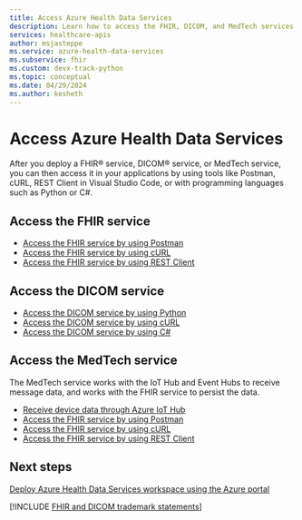 ```yaml
---
title: Access Azure Health Data Services
description: Learn how to access the FHIR, DICOM, and MedTech services in Azure Health Data Services by using Postman, cURL, REST Client, and programming languages like Python and C# for efficient data management.
services: healthcare-apis
author: msjasteppe
ms.service: azure-health-data-services
ms.subservice: fhir
ms.custom: devx-track-python
ms.topic: conceptual
ms.date: 04/29/2024
ms.author: kesheth
---
```


# Access Azure Health Data Services

After you deploy a FHIR&reg; service, DICOM&reg; service, or MedTech service, you can then access it in your applications by using tools like Postman, cURL, REST Client in Visual Studio Code, or with programming languages such as Python or C#.

## Access the FHIR service

- [Access the FHIR service by using Postman](././fhir/use-postman.md)
- [Access the FHIR service by using cURL](././fhir/using-curl.md)
- [Access the FHIR service by using REST Client](././fhir/using-rest-client.md)

## Access the DICOM service

- [Access the DICOM service by using Python](dicom/dicomweb-standard-apis-python.md)
- [Access the DICOM service by using cURL](dicom/dicomweb-standard-apis-curl.md)
- [Access the DICOM service by using C#](dicom/dicomweb-standard-apis-c-sharp.md)

## Access the MedTech service

The MedTech service works with the IoT Hub and Event Hubs to receive message data, and works with the FHIR service to persist the data.

- [Receive device data through Azure IoT Hub](iot/device-data-through-iot-hub.md)
- [Access the FHIR service by using Postman](fhir/use-postman.md)
- [Access the FHIR service by using cURL](fhir/using-curl.md)
- [Access the FHIR service by using REST Client](fhir/using-rest-client.md)


## Next steps

[Deploy Azure Health Data Services workspace using the Azure portal](healthcare-apis-quickstart.md)

[!INCLUDE [FHIR and DICOM trademark statements](./includes/healthcare-apis-fhir-dicom-trademark.md)]
